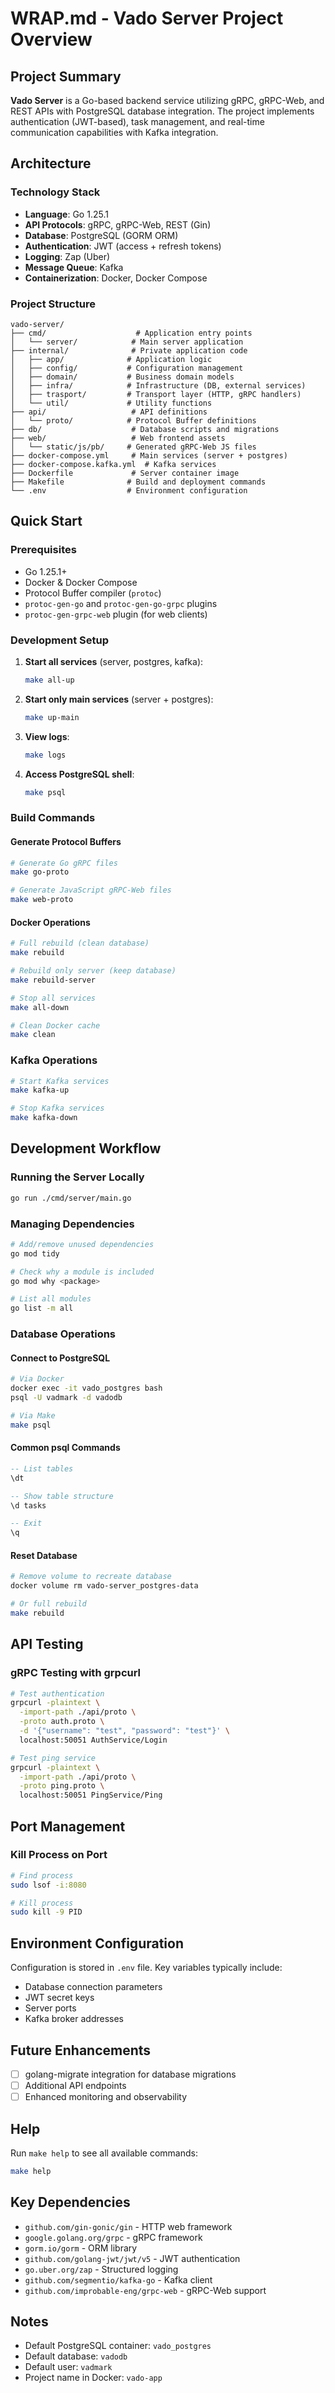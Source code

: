 # WRAP.md - Vado Server Project Overview

## Project Summary
**Vado Server** is a Go-based backend service utilizing gRPC, gRPC-Web, and REST APIs with PostgreSQL database integration. The project implements authentication (JWT-based), task management, and real-time communication capabilities with Kafka integration.

## Architecture

### Technology Stack
- **Language**: Go 1.25.1
- **API Protocols**: gRPC, gRPC-Web, REST (Gin)
- **Database**: PostgreSQL (GORM ORM)
- **Authentication**: JWT (access + refresh tokens)
- **Logging**: Zap (Uber)
- **Message Queue**: Kafka
- **Containerization**: Docker, Docker Compose

### Project Structure
```
vado-server/
├── cmd/                    # Application entry points
│   └── server/            # Main server application
├── internal/              # Private application code
│   ├── app/              # Application logic
│   ├── config/           # Configuration management
│   ├── domain/           # Business domain models
│   ├── infra/            # Infrastructure (DB, external services)
│   ├── trasport/         # Transport layer (HTTP, gRPC handlers)
│   └── util/             # Utility functions
├── api/                   # API definitions
│   └── proto/            # Protocol Buffer definitions
├── db/                    # Database scripts and migrations
├── web/                   # Web frontend assets
│   └── static/js/pb/     # Generated gRPC-Web JS files
├── docker-compose.yml     # Main services (server + postgres)
├── docker-compose.kafka.yml  # Kafka services
├── Dockerfile             # Server container image
├── Makefile              # Build and deployment commands
└── .env                  # Environment configuration
```

## Quick Start

### Prerequisites
- Go 1.25.1+
- Docker & Docker Compose
- Protocol Buffer compiler (`protoc`)
- `protoc-gen-go` and `protoc-gen-go-grpc` plugins
- `protoc-gen-grpc-web` plugin (for web clients)

### Development Setup

1. **Start all services** (server, postgres, kafka):
   ```bash
   make all-up
   ```

2. **Start only main services** (server + postgres):
   ```bash
   make up-main
   ```

3. **View logs**:
   ```bash
   make logs
   ```

4. **Access PostgreSQL shell**:
   ```bash
   make psql
   ```

### Build Commands

#### Generate Protocol Buffers
```bash
# Generate Go gRPC files
make go-proto

# Generate JavaScript gRPC-Web files
make web-proto
```

#### Docker Operations
```bash
# Full rebuild (clean database)
make rebuild

# Rebuild only server (keep database)
make rebuild-server

# Stop all services
make all-down

# Clean Docker cache
make clean
```

### Kafka Operations
```bash
# Start Kafka services
make kafka-up

# Stop Kafka services
make kafka-down
```

## Development Workflow

### Running the Server Locally
```bash
go run ./cmd/server/main.go
```

### Managing Dependencies
```bash
# Add/remove unused dependencies
go mod tidy

# Check why a module is included
go mod why <package>

# List all modules
go list -m all
```

### Database Operations

#### Connect to PostgreSQL
```bash
# Via Docker
docker exec -it vado_postgres bash
psql -U vadmark -d vadodb

# Via Make
make psql
```

#### Common psql Commands
```sql
-- List tables
\dt

-- Show table structure
\d tasks

-- Exit
\q
```

#### Reset Database
```bash
# Remove volume to recreate database
docker volume rm vado-server_postgres-data

# Or full rebuild
make rebuild
```

## API Testing

### gRPC Testing with grpcurl
```bash
# Test authentication
grpcurl -plaintext \
  -import-path ./api/proto \
  -proto auth.proto \
  -d '{"username": "test", "password": "test"}' \
  localhost:50051 AuthService/Login

# Test ping service
grpcurl -plaintext \
  -import-path ./api/proto \
  -proto ping.proto \
  localhost:50051 PingService/Ping
```

## Port Management

### Kill Process on Port
```bash
# Find process
sudo lsof -i:8080

# Kill process
sudo kill -9 PID
```

## Environment Configuration
Configuration is stored in `.env` file. Key variables typically include:
- Database connection parameters
- JWT secret keys
- Server ports
- Kafka broker addresses

## Future Enhancements
- [ ] golang-migrate integration for database migrations
- [ ] Additional API endpoints
- [ ] Enhanced monitoring and observability

## Help
Run `make help` to see all available commands:
```bash
make help
```

## Key Dependencies
- `github.com/gin-gonic/gin` - HTTP web framework
- `google.golang.org/grpc` - gRPC framework
- `gorm.io/gorm` - ORM library
- `github.com/golang-jwt/jwt/v5` - JWT authentication
- `go.uber.org/zap` - Structured logging
- `github.com/segmentio/kafka-go` - Kafka client
- `github.com/improbable-eng/grpc-web` - gRPC-Web support

## Notes
- Default PostgreSQL container: `vado_postgres`
- Default database: `vadodb`
- Default user: `vadmark`
- Project name in Docker: `vado-app`
